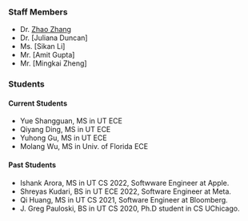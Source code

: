### Staff Members
- Dr. [Zhao Zhang](https://zhaozhang.github.io)
- Dr. [Juliana Duncan]
- Ms. [Sikan Li]
- Mr. [Amit Gupta]
- Mr. [Mingkai Zheng]

### Students
#### Current Students
- Yue Shangguan, MS in UT ECE
- Qiyang Ding, MS in UT ECE
- Yuhong Gu, MS in UT ECE
- Molang Wu, MS in Univ. of Florida ECE

#### Past Students
- Ishank Arora, MS in UT CS 2022, Softwware Engineer at Apple.
- Shreyas Kudari, BS in UT ECE 2022, Software Engineer at Meta.
- Qi Huang, MS in UT CS 2021, Software Engineer at Bloomberg.
- J. Greg Pauloski, BS in UT CS 2020, Ph.D student in CS UChicago.